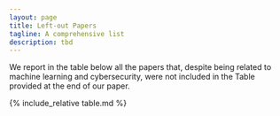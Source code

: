 ```yaml
---
layout: page
title: Left-out Papers 
tagline: A comprehensive list
description: tbd
---
```


We report in the table below all the papers that, despite being related to machine learning and cybersecurity, were not included in the Table provided at the end of our paper.



{% include_relative table.md %}

